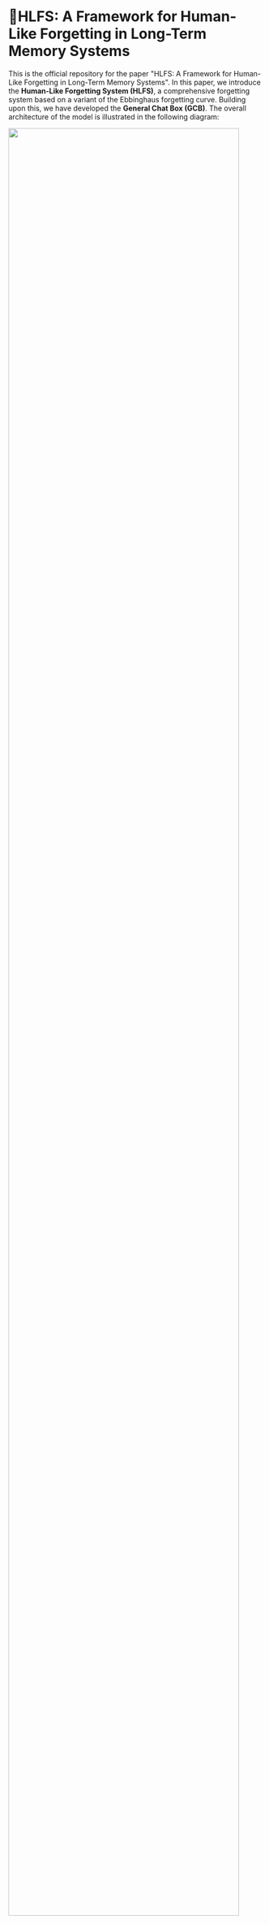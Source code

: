 # 🚀HLFS: A Framework for Human-Like Forgetting in Long-Term Memory Systems

This is the official repository for the paper "HLFS: A Framework for Human-Like Forgetting in Long-Term Memory Systems". 
In this paper, we introduce the **Human-Like Forgetting System (HLFS)**, a comprehensive forgetting system based on a variant of the Ebbinghaus forgetting curve. Building upon this, we have developed the **General Chat Box (GCB)**. The overall architecture of the model is illustrated in the following diagram:

<img src="misc/workflow.png" align="middle" width="95%">

#  ✨ Updates
- [**2024-06-08**] We have established an open-source repository for **HLFS** for the first time

# 🌐 Overview
HLFS is a comprehensive forgetting system with a range of functions including memory storage, data backup and recovery, and a recall mechanism. Powered by HLFS, GCB integrates gpt-3.5-turbo and boasts excellent dialogue processing capabilities.

The detailed project structure tree is as follows:

```markdown
HLFS/
├── box/ -- GCB
│   ├── box_demo.py
│   └── box_functions.py 
│
├── config/
│   └── config.py
│
├── core/
│   ├── forget/ -- Forgetting curve
│   ├── retrieve/ -- Memory retrieve methods
│   │   ├── con_sim.py
│   │   └── faiss.py
│   └── mem_struct.py -- Data structure for HLFS and GCB
│
├── data/ -- Datasets
│
├── eval/
│   ├── data/ -- Datasets of the critical dialogue retention=30%, 56%, 82%
│   │   ├── retention_30
│   │   ├── retention_56
│   │   └── retention_82
│   ├── image/ -- Results
│   ├── cal_metrics.py -- Benchmark
│   ├── cal_sim.py -- Similarity calculation
│   ├── curve.py -- Curve plotting
│   └── data_loader.py -- Loading the construction dataset
│
├── history/ -- Memory storage
│   └── bake/ -- Dataset of Retention=100%
│  
├── logs/
│
├── misc/ 
│
├── prompts/ 
│   └── prompts.py -- The prompts and correlation functions
│
├── utils/ 
│   ├── api.py
│   ├── log.py
│   └── tools.py
│
├── requirements.txt
│
└── README.md
│
└── second_derivative_integral.py -- Calculation of second derivative integration in the appendix
```
# 👨‍💻 Usage

## config

In `config/config.py`, Contains parameters related to HLFS and GCB. In addition, you need to put all your apiKeys into `openai_key` (especially if your apiKeys are restricted)

## Requirements

The key requirements are as below:

- python 3.9+
- openai 0.27.0+
- llama-index==0.5.17.post1
- transformers==4.28.0

## Installation

Step 1: Create a new conda environment:
```shell
conda create -n hlfs python=3.9 -y
conda activate hlfs
```

Step 2: Install relevant packages
```shell
pip install -r requirements.txt
```

## Run

We strive to make the process of experiencing the code as simple as possible.

### Construction Dataset
We provide a method for loading and constructing datasets, which is in `eval/data_loader.py`, You can change variable `data_dir` and `data_file` to select one.

But we have already helped complete this step, The constructed datasets under different retention rates are as follows:

- _R_=100%: `history/bake/`
- _R_=82%: `eval/data/retention_82`
- _R_=56%: `eval/data/retention_56`
- _R_=30%: `eval/data/retention_30`

you can directly transfer the constructed dataset to `history/` so that GCB can read directly from it:
```shell
mv history/bake/en/exercise/* history/
```
or:
```shell
mv eval/data/retention_82/en/exercise/* history/
```

### Dialogue with GCB
You can run this command to directly communicate with GCB:
```shell
cd box/
python box_demo.py \
    --language en \
    --history_path ../history \
    --test_model False \
    --ltm_box hlfs
```

We provide a quick overview of the arguments:

- `--language`: Choose language`['cn', 'en']`
- `--history_path`: Set the location for saving conversation history, user information, etc. **We strongly recommend that you keep the default** `../history`
- `--test_model`: Test mode, if you want to use the dataset provided in our paper for result validation, please set it to `True`. In this case, the Global Memory Table (GMT) will not be updated and your conversation process will not be saved. If you want to experience the complete GCB conversation service, please set it to `False`. You will experience the full functionality. 
- `--ltm_box`: We inherited two benchmarks`['hlfs', 'scm']`. For MemoryBank, please visit [MemoryBank-SiliconFriend](https://github.com/zhongwanjun/MemoryBank-SiliconFriend)

⚠️ Please note that dialogue with GCB does not require `/history` to be non-empty.

### Periodic trigger forgetting
```shell
cd core/
python timer.py \
    --test_model False \
    --time_gap 1 \
    --recall_times 1 \
    --forgetting_cycle 1 
```
Here:
- `--test_model`: If `True`, you need to set `--time_gap` and `--recall_times` by yourself; if `False`, you need to set `--forgetting_cycle`
- `--time_gap`: The time gap between the last recall and the present (test_model = True)
- `--recall_times`: recall times (test_model = True)
- `--forgetting_cycle`

⚠️ Please note that Periodic trigger forgetting does require /history to be non-empty.

### Evaluation stage
-`eval/cal_metrics.py`: Benchmark comparative experiment

-`eval/cal_sim.py`: Contextual Coherence, Topic Similarity.

-`second_derivative_integral.py`: Calculate the second derivative integral, as detailed in the appendix of the paper

📈 We have already run the program in advance and all the results have been accurately labeled in the dataset, Please refer to the code for specific usage details

# License

This project is released under the MIT license. Please see the [LICENSE](LICENSE) file for more information.